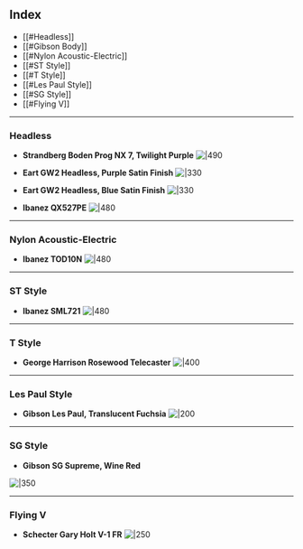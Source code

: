 ## Index
- [[#Headless]]
- [[#Gibson Body]]
- [[#Nylon Acoustic-Electric]]
- [[#ST Style]]
- [[#T Style]]
- [[#Les Paul Style]]
- [[#SG Style]]
- [[#Flying V]]

---

### Headless

- **Strandberg Boden Prog NX 7, Twilight Purple**
![|490](https://i.imgur.com/Pdrmyww.png)

- **Eart GW2 Headless, Purple Satin Finish**
![|330](https://i.imgur.com/CBheK0x.png)

- **Eart GW2 Headless, Blue Satin Finish**
![|330](https://i.imgur.com/Ovg4R3r.png)

- **Ibanez QX527PE**
![|480](https://i.imgur.com/1v8XHB3.png)

---

### Nylon Acoustic-Electric

- **Ibanez TOD10N**
![|480](https://i.imgur.com/4zhZjmH.png)

---

### ST Style

- **Ibanez SML721**
![|480](https://i.imgur.com/3o40LvK.png)

---

### T Style

- **George Harrison Rosewood Telecaster**
![|400](https://i.imgur.com/iUnBiXy.png)
---

### Les Paul Style

- **Gibson Les Paul, Translucent Fuchsia**
   ![|200](https://i.imgur.com/tJfKfpf.png)

---

### SG Style

- **Gibson SG Supreme, Wine Red**

![|350](https://i.imgur.com/O374qB1.png)

---

### Flying V

- **Schecter Gary Holt V-1 FR**
![|250](https://i.imgur.com/57zNvOH.png)

